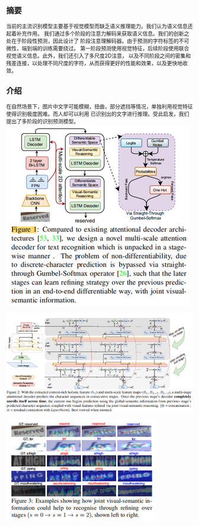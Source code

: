 ## 摘要
当前的主流识别模型主要基于视觉模型而缺乏语义推理能力。我们认为语义信息还起着补充作用。
我们通过多个阶段的注意力解码来获取语义信息。我们的创新之处在于阶段性预测，因此设计了
阶段注意理解码器。由于预测的字符标签的不可微性，端到端的训练需要绕过。
第一阶段预测使用视觉特征，后续阶段使用联合视觉语义信息。此外，我们还引入了多尺度2D注意，
以及不同阶段之间的密集和残差连接，以处理不同尺度的字符，从而获得更好的性能和效果，以及更快地收敛。

## 介绍
在自然场景下，图片中文字可能模糊，扭曲，部分遮挡等情况，单独利用视觉特征使得识别极度困难。而人却可以利用
已识别出的文字进行推理。受此启发，我们提出了多阶段的识别预测模型。
![img_11.png](img_11.png)

![img_12.png](img_12.png)

![img_13.png](img_13.png)